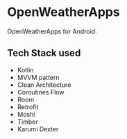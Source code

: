 # OpenWeatherApps
OpenWeatherApps for Android.

Tech Stack used
---------
* Kotlin
* MVVM pattern
* Clean Architecture
* Coroutines Flow
* Room
* Retrofit
* Moshi
* Timber
* Karumi Dexter
